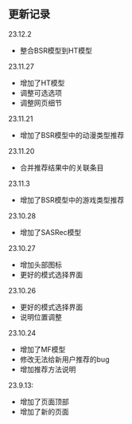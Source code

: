 ## 更新记录

23.12.2
* 整合BSR模型到HT模型

23.11.27
* 增加了HT模型
* 调整可选选项
* 调整网页细节

23.11.21
* 增加了BSR模型中的动漫类型推荐

23.11.20
* 合并推荐结果中的关联条目

23.11.3
* 增加了BSR模型中的游戏类型推荐

23.10.28
* 增加了SASRec模型


23.10.27
* 增加头部图标
* 更好的模式选择界面

23.10.26
* 更好的模式选择界面
* 说明位置调整

23.10.24
* 增加了MF模型
* 修改无法给新用户推荐的bug
* 增加推荐方法说明

23.9.13:
* 增加了页面顶部
* 增加了新的页面


